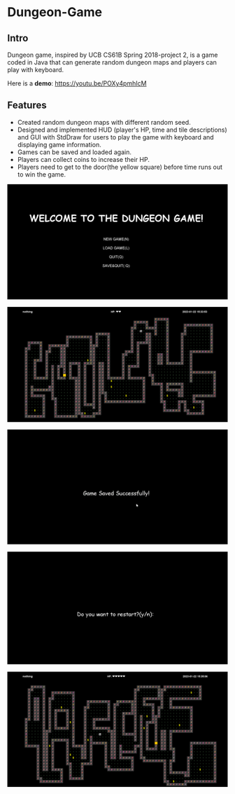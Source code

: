 # Dungeon-Game

## Intro

Dungeon game, inspired by UCB CS61B Spring 2018-project 2, is a game coded in Java that can generate random dungeon maps and players can play with keyboard.

Here is a **demo**: https://youtu.be/POXy4pmhIcM

## Features

* Created random dungeon maps with different random seed.
* Designed and implemented HUD (player's HP, time and tile descriptions) and GUI with StdDraw for users to play the game with keyboard and displaying game information.
* Games can be saved and loaded again.
* Players can collect coins to increase their HP.
* Players need to get to the door(the yellow square) before time runs out to win the game.

![1674431225236](image/README/1674431225236.png)

![1674431245771](image/README/1674431245771.png)

![1674431269978](image/README/1674431269978.png)

![1674431281017](image/README/1674431281017.png)

![1674431306146](image/README/1674431306146.png)
